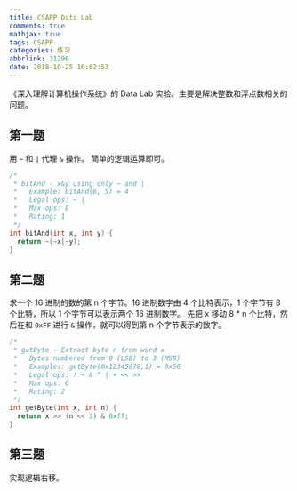 ```yaml
---
title: CSAPP Data Lab
comments: true
mathjax: true
tags: CSAPP
categories: 练习
abbrlink: 31296
date: 2018-10-25 10:02:53
---
```


《深入理解计算机操作系统》的 Data Lab 实验。主要是解决整数和浮点数相关的问题。

<!--more-->

## 第一题

用 `~` 和 `|` 代理 `&` 操作。
简单的逻辑运算即可。

```c
/*
 * bitAnd - x&y using only ~ and |
 *   Example: bitAnd(6, 5) = 4
 *   Legal ops: ~ |
 *   Max ops: 8
 *   Rating: 1
 */
int bitAnd(int x, int y) {
  return ~(~x|~y);
}
```

## 第二题

求一个 16 进制的数的第 n 个字节。16 进制数字由 4 个比特表示，1 个字节有 8 个比特，所以 1 个字节可以表示两个 16 进制数字。
先把 x 移动 8 * n 个比特，然后在和 `0xFF` 进行 `&` 操作，就可以得到第 n 个字节表示的数字。

```c
/*
 * getByte - Extract byte n from word x
 *   Bytes numbered from 0 (LSB) to 3 (MSB)
 *   Examples: getByte(0x12345678,1) = 0x56
 *   Legal ops: ! ~ & ^ | + << >>
 *   Max ops: 6
 *   Rating: 2
 */
int getByte(int x, int n) {
  return x >> (n << 3) & 0xff;
}
```

## 第三题

实现逻辑右移。

